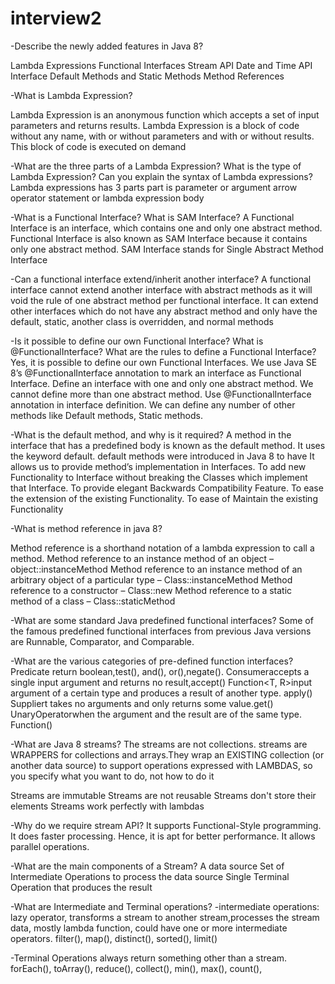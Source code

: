 # interview2






-Describe the newly added features in Java 8?

Lambda Expressions
Functional Interfaces
Stream API
Date and Time API
Interface Default Methods and Static Methods
Method References

-What is Lambda Expression?

Lambda Expression is an anonymous function which accepts a set of input parameters and returns results.
Lambda Expression is a block of code without any name, with or without parameters and with or without results. This block of code is executed on demand


-What are the three parts of a Lambda Expression? What is the type of Lambda Expression?
Can you explain the syntax of Lambda expressions?
Lambda expressions has 3 parts 
part is parameter or argument
arrow operator
statement or lambda expression body

-What is a Functional Interface? What is SAM Interface?
A Functional Interface is an interface, which contains one and only one abstract method. Functional Interface is also known as SAM Interface because it contains only one abstract method.
SAM Interface stands for Single Abstract Method Interface

-Can a functional interface extend/inherit another interface?
A functional interface cannot extend another interface with abstract methods as it will void the rule of one abstract method per functional interface.
It can extend other interfaces which do not have any abstract method and only have the default, static, another class is overridden, and normal methods



-Is it possible to define our own Functional Interface? What is @FunctionalInterface? What are the rules to define a Functional Interface?
Yes, it is possible to define our own Functional Interfaces. We use Java SE 8’s @FunctionalInterface annotation to mark an interface as Functional Interface.
Define an interface with one and only one abstract method.
We cannot define more than one abstract method.
Use @FunctionalInterface annotation in interface definition.
We can define any number of other methods like Default methods, Static methods.

-What is the default method, and why is it required?
A method in the interface that has a predefined body is known as the default method. It uses the keyword default. default methods were introduced in Java 8 to have 
It allows us to provide method’s implementation in Interfaces.
To add new Functionality to Interface without breaking the Classes which implement that Interface.
To provide elegant Backwards Compatibility Feature.
To ease the extension of the existing Functionality.
To ease of Maintain the existing Functionality

-What is method reference in java 8?

Method reference is a shorthand notation of a lambda expression to call a method.
 Method reference to an instance method of an object – object::instanceMethod
 Method reference to an instance method of an arbitrary object of a particular type – Class::instanceMethod
 Method reference to a constructor – Class::new
 Method reference to a static method of a class – Class::staticMethod

-What are some standard Java predefined functional interfaces?
Some of the famous predefined functional interfaces from previous Java versions are Runnable, Comparator, and Comparable.

-What are the various categories of pre-defined function interfaces?
Predicate<T> return boolean,test(), and(), or(),negate().
Consumer<T>accepts a single input argument and returns no result,accept()
Function<T, R>input argument of a certain type and produces a result of another type. apply()
Supplier<T>t takes no arguments and only returns some value.get()
UnaryOperator<T>when the argument and the result are of the same type. Function()


-What are Java 8 streams?
The streams are not collections. streams are WRAPPERS for collections and arrays.They wrap an EXISTING collection (or another data source) to support operations expressed with LAMBDAS, so you specify what you want to do, not how to do it

Streams are immutable
Streams are not reusable
Streams don't store their elements
Streams work perfectly with lambdas

-Why do we require stream API?
It supports Functional-Style programming.
It does faster processing. Hence, it is apt for better performance.
It allows parallel operations.

-What are the main components of a Stream?
A data source
Set of Intermediate Operations to process the data source
Single Terminal Operation that produces the result

-What are Intermediate and Terminal operations?
-intermediate operations:
lazy operator, transforms a stream to another stream,processes the stream data, mostly lambda function, could have one or more intermediate operators.
filter(), map(), distinct(), sorted(), limit()

-Terminal Operations
 always return something other than a stream.
forEach(), toArray(), reduce(), collect(), min(), max(), count(),




